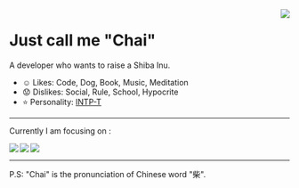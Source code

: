 <a href="#">
<img align="right" src="https://github-readme-stats.vercel.app/api?username=CHAIMIND&show_icons=true&hide_border=true">
</a>

# Just call me "Chai"

A developer who wants to raise a Shiba Inu.

- :relaxed: Likes: Code, Dog, Book, Music, Meditation
- :worried: Dislikes: Social, Rule, School, Hypocrite
- :star: Personality: [INTP-T](https://www.16personalities.com/intp-personality)

----

Currently I am focusing on :

<a href="https://github.com/MegEngine/MegEngine">
  <img align="left" src="https://github-readme-stats.vercel.app/api/pin/?username=MegEngine&repo=MegEngine&show_owner=true" />
</a>

<a href="https://github.com/MegEngine/Models">
  <img align="left" src="https://github-readme-stats.vercel.app/api/pin/?username=MegEngine&repo=Models&show_owner=true" />
</a>

<a href="#"><img align="center" src="https://via.placeholder.com/600x1.png/fff/fff"></a>

----

P.S: "Chai" is the pronunciation of Chinese word "柴".
